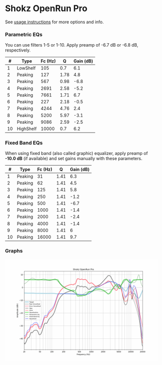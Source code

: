 # Shokz OpenRun Pro
See [usage instructions](https://github.com/jaakkopasanen/AutoEq#usage) for more options and info.

### Parametric EQs
You can use filters 1-5 or 1-10. Apply preamp of -6.7 dB or -6.8 dB, respectively.

|   # | Type      |   Fc (Hz) |    Q |   Gain (dB) |
|-----|-----------|-----------|------|-------------|
|   1 | LowShelf  |       105 | 0.7  |         6.1 |
|   2 | Peaking   |       127 | 1.78 |         4.8 |
|   3 | Peaking   |       567 | 0.98 |        -6.8 |
|   4 | Peaking   |      2691 | 2.58 |        -5.2 |
|   5 | Peaking   |      7661 | 1.71 |         6.7 |
|   6 | Peaking   |       227 | 2.18 |        -0.5 |
|   7 | Peaking   |      4244 | 4.76 |         2.4 |
|   8 | Peaking   |      5200 | 5.97 |        -3.1 |
|   9 | Peaking   |      9086 | 2.59 |        -2.5 |
|  10 | HighShelf |     10000 | 0.7  |         6.2 |

### Fixed Band EQs
When using fixed band (also called graphic) equalizer, apply preamp of **-10.0 dB** (if available) and set gains manually with these parameters.

|   # | Type    |   Fc (Hz) |    Q |   Gain (dB) |
|-----|---------|-----------|------|-------------|
|   1 | Peaking |        31 | 1.41 |         6.3 |
|   2 | Peaking |        62 | 1.41 |         4.5 |
|   3 | Peaking |       125 | 1.41 |         5.8 |
|   4 | Peaking |       250 | 1.41 |        -1.2 |
|   5 | Peaking |       500 | 1.41 |        -6.7 |
|   6 | Peaking |      1000 | 1.41 |        -1.4 |
|   7 | Peaking |      2000 | 1.41 |        -2.4 |
|   8 | Peaking |      4000 | 1.41 |        -1.4 |
|   9 | Peaking |      8000 | 1.41 |         6   |
|  10 | Peaking |     16000 | 1.41 |         9.7 |

### Graphs
![](./Shokz%20OpenRun%20Pro.png)
